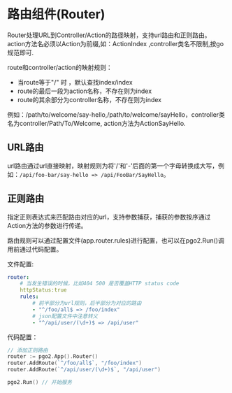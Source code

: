 # 路由组件(Router)
Router处理URL到Controller/Action的路径映射，支持url路由和正则路由。
action方法名必须以Action为前缀,如：ActionIndex  ,controller类名不限制,按go规范即可.

route和controller/action的映射规则：
- 当route等于"/" 时 ，默认查找index/index 
- route的最后一段为action名称，不存在则为index
- route的其余部分为controller名称，不存在则为index

例如：/path/to/welcome/say-hello,/path/to/welcome/sayHello，controller类名为controller/Path/To/Welcome, action方法为ActionSayHello.

## URL路由
url路由通过url直接映射，映射规则为将'/'和'-'后面的第一个字母转换成大写，例如：`/api/foo-bar/say-hello => /api/FooBar/SayHello`。

## 正则路由
指定正则表达式来匹配路由对应的url，支持参数捕获，捕获的参数按序通过Action方法的参数进行传递。

路由规则可以通过配置文件(app.router.rules)进行配置，也可以在pgo2.Run()调用前通过代码配置。

文件配置:
```yaml
router:
    # 当发生错误的时候，比如404 500 是否覆盖HTTP status code
    httpStatus:true 
    rules:
        # 前半部分为url规则，后半部分为对应的路由
        - "^/foo/all$ => /foo/index"
        # json配置文件中注意转义
        - "^/api/user/(\d+)$ => /api/user"
```

代码配置：
```go
// 添加正则路由
router := pgo2.App().Router()
router.AddRoute(`^/foo/all$`, "/foo/index")
router.AddRoute(`^/api/user/(\d+)$`, "/api/user")

pgo2.Run() // 开始服务
```
